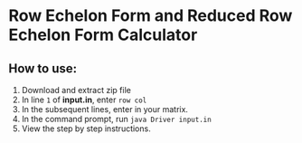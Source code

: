 # Row Echelon Form and Reduced Row Echelon Form Calculator



## How to use:

1. Download and extract zip file
2. In line `1` of **input.in**, enter `row col`
3. In the subsequent lines, enter in your matrix.
4. In the command prompt, run `java Driver input.in`
5. View the step by step instructions.
